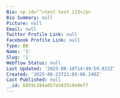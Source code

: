```yaml
---
Bio: <p id="">test test 123</p>
Bio Summary: null
Picture: null
Email: null
Twitter Profile Link: null
Facebook Profile Link: null
Type: BB
Name: '1'
Slug: '1'
Webflow Status: null
Last Updated: '2025-08-18T14:49:59.822Z'
Created: '2025-06-23T21:05:08.240Z'
Last Published: null
__id: 6859c184a057e5015c0e9ef7
---
```



